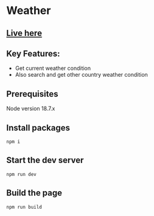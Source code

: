 # Weather



## [Live here](https://weather-forecasting2.netlify.app/)

## Key Features:
 - Get current weather condition
 - Also search and get other country weather condition

## Prerequisites

Node version 18.7.x



## Install packages

```shell
npm i
```

## Start the dev server

```shell
npm run dev
```

## Build the page

```shell
npm run build
```
